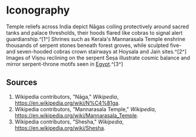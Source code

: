 # Iconography

Temple reliefs across India depict Nāgas coiling protectively around sacred tanks and palace thresholds, their hoods flared like cobras to signal alert guardianship.^[1^] Shrines such as Kerala's Mannarasala Temple enshrine thousands of serpent stones beneath forest groves, while sculpted five- and seven-hooded cobras crown stairways at Hoysala and Jain sites.^[2^] Images of Viṣṇu reclining on the serpent Śeṣa illustrate cosmic balance and mirror serpent-throne motifs seen in [Egypt](../../Egypt/Iconography/README.md).^[3^]

## Sources
1. Wikipedia contributors, "Nāga," *Wikipedia*, <https://en.wikipedia.org/wiki/N%C4%81ga>.
2. Wikipedia contributors, "Mannarasala Temple," *Wikipedia*, <https://en.wikipedia.org/wiki/Mannarasala_Temple>.
3. Wikipedia contributors, "Shesha," *Wikipedia*, <https://en.wikipedia.org/wiki/Shesha>.
